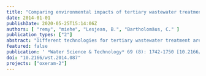 ```yaml
---
title: "Comparing environmental impacts of tertiary wastewater treatment technologies for advanced phosphorus removal and disinfection with life cycle assessment"
date: 2014-01-01
publishDate: 2020-05-25T15:14:06Z
authors: [ "remy", "miehe", "Lesjean, B.", "Bartholomäus, C." ]
publication_types: ["2"]
abstract: "Different technologies for tertiary wastewater treatment are compared in their environmental impacts with life cycle assessment (LCA). Targeting very low phosphorus concentration (50–120 µg/L) and seasonal disinfection of wastewater treatment plant (WWTP) secondary effluent, this LCA compares high-rate sedimentation, microsieve, dual media filtration (all with UV disinfection), and polymer ultrafiltration or ceramic microfiltration membranes for upgrading the large WWTP Berlin-Ruhleben. Results of the LCA show that mean effluent quality of membranes is highest, but at the cost of high electricity and chemical demand and associated emissions of greenhouse gases or other air pollutants. In contrast, gravity-driven treatment processes require less electricity and chemicals, but can reach significant removal of phosphorus. In fact, dual media filter or microsieve cause substantially lower specific CO2 emissions per kg P removed from the secondary effluent (180 kg CO2-eq/kg P, including UV) than the membrane schemes (275 kg CO2-eq/kg P)."
featured: false
publication: ' *Water Science & Technology* 69 (8): 1742-1750 [10.2166/wst.2014.087](https://doi.org/10.2166/wst.2014.087)'
doi: "10.2166/wst.2014.087"
projects: ["oxeram-2"]
---
```


